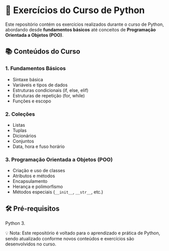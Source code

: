 # 🐍 Exercícios do Curso de Python

Este repositório contém os exercícios realizados durante o curso de Python, abordando desde **fundamentos básicos** até conceitos de **Programação Orientada a Objetos (POO)**. 
## 📚 Conteúdos do Curso

### 1. Fundamentos Básicos
- Sintaxe básica
- Variáveis e tipos de dados
- Estruturas condicionais (if, else, elif)
- Estruturas de repetição (for, while)
- Funções e escopo
  
### 2. Coleções
- Listas
- Tuplas
- Dicionários 
- Conjuntos
- Data, hora e fuso horário

### 3. Programação Orientada a Objetos (POO)
- Criação e uso de classes
- Atributos e métodos
- Encapsulamento
- Herança e polimorfismo
- Métodos especiais (`__init__`, `__str__`, etc.)

## 🛠️ Pré-requisitos
Python 3.

💡 Nota: Este repositório é voltado para o aprendizado e prática de Python, sendo atualizado conforme novos conteúdos e exercícios são desenvolvidos no curso.
